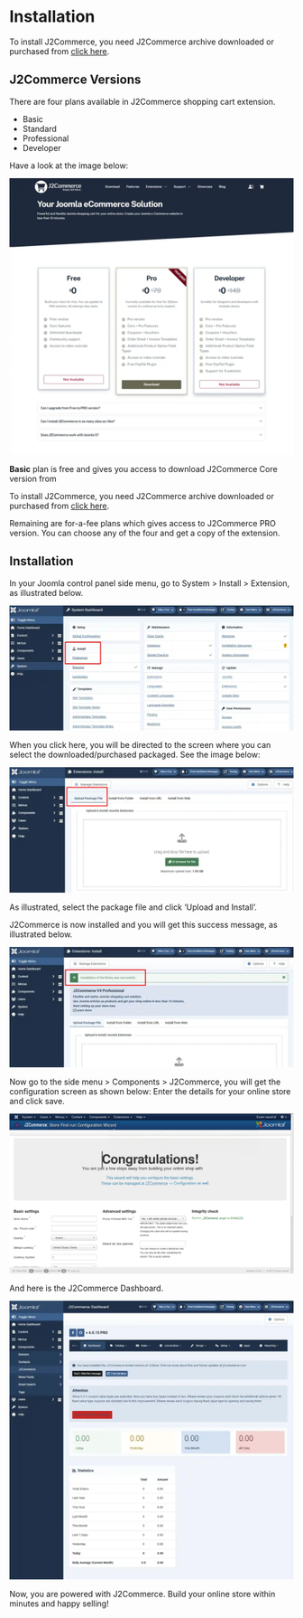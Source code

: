 # Installation

To install J2Commerce, you need J2Commerce archive downloaded or purchased from [click here](https://www.j2commerce.com/download).

## J2Commerce Versions <a href="#j2store-versions" id="j2store-versions"></a>

There are four plans available in J2Commerce shopping cart extension.

* Basic
* Standard
* Professional
* Developer

Have a look at the image below:

![Installation-planandproceed](<../.gitbook/assets/payment2 (1).webp>)

**Basic** plan is free and gives you access to download J2Commerce Core version from

To install J2Commerce, you need J2Commerce archive downloaded or purchased from [click here](https://www.j2commerce.com/download).

Remaining are for-a-fee plans which gives access to J2Commerce PRO version. You can choose any of the four and get a copy of the extension.

## Installation <a href="#installation" id="installation"></a>

In your Joomla control panel side menu, go to System > Install > Extension, as illustrated below.

![Installation-extensionmanager](<../.gitbook/assets/install (2).webp>)

When you click here, you will be directed to the screen where you can select the downloaded/purchased packaged. See the image below:

![Installation-browse](../.gitbook/assets/extensions.webp)

As illustrated, select the package file and click ‘Upload and Install’.

J2Commerce is now installed and you will get this success message, as illustrated below.

![Installation-success-message](../.gitbook/assets/successful.webp)

Now go to the side menu > Components > J2Commerce, you will get the configuration screen as shown below: Enter the details for your online store and click save.

![Installation-storeconfiguration](../.gitbook/assets/congratulations.webp)



And here is the J2Commerce Dashboard.

![Installation-dashboard](<../.gitbook/assets/J2Commerce dashboard.webp>)

Now, you are powered with J2Commerce. Build your online store within minutes and happy selling!
